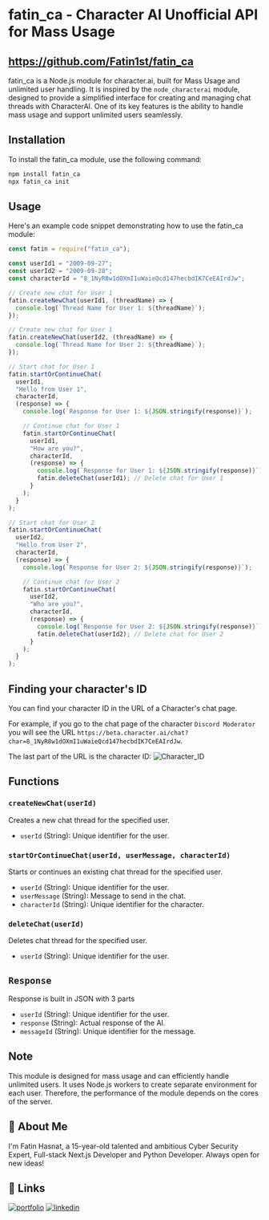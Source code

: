 # fatin_ca - Character AI Unofficial API for Mass Usage
## https://github.com/Fatin1st/fatin_ca

fatin_ca is a Node.js module for character.ai, built for Mass Usage and unlimited user handling. It is inspired by the `node_characterai` module, designed to provide a simplified interface for creating and managing chat threads with CharacterAI. One of its key features is the ability to handle mass usage and support unlimited users seamlessly.

## Installation

To install the fatin_ca module, use the following command:

```bash
npm install fatin_ca
npx fatin_ca init
```

## Usage

Here's an example code snippet demonstrating how to use the fatin_ca module:

```javascript
const fatin = require("fatin_ca");

const userId1 = "2009-09-27";
const userId2 = "2009-09-28";
const characterId = "8_1NyR8w1dOXmI1uWaieQcd147hecbdIK7CeEAIrdJw";

// Create new chat for User 1
fatin.createNewChat(userId1, (threadName) => {
  console.log(`Thread Name for User 1: ${threadName}`);
});

// Create new chat for User 1
fatin.createNewChat(userId2, (threadName) => {
  console.log(`Thread Name for User 2: ${threadName}`);
});

// Start chat for User 1
fatin.startOrContinueChat(
  userId1,
  "Hello from User 1",
  characterId,
  (response) => {
    console.log(`Response for User 1: ${JSON.stringify(response)}`);

    // Continue chat for User 1
    fatin.startOrContinueChat(
      userId1,
      "How are you?",
      characterId,
      (response) => {
        console.log(`Response for User 1: ${JSON.stringify(response)}`);
        fatin.deleteChat(userId1); // Delete chat for User 1
      }
    );
  }
);

// Start chat for User 2
fatin.startOrContinueChat(
  userId2,
  "Hello from User 2",
  characterId,
  (response) => {
    console.log(`Response for User 2: ${JSON.stringify(response)}`);

    // Continue chat for User 2
    fatin.startOrContinueChat(
      userId2,
      "Who are you?",
      characterId,
      (response) => {
        console.log(`Response for User 2: ${JSON.stringify(response)}`);
        fatin.deleteChat(userId2); // Delete chat for User 2
      }
    );
  }
);
```

## Finding your character's ID

You can find your character ID in the URL of a Character's chat page.

For example, if you go to the chat page of the character `Discord Moderator` you will see the URL `https://beta.character.ai/chat?char=8_1NyR8w1dOXmI1uWaieQcd147hecbdIK7CeEAIrdJw`.

The last part of the URL is the character ID:
![Character_ID](https://camo.githubusercontent.com/7553889b98714baa1b79f60a180286fa4da7d2e6237bc19d3e8938e037e924d9/68747470733a2f2f692e696d6775722e636f6d2f6e643836664e342e706e67)

## Functions

### `createNewChat(userId)`

Creates a new chat thread for the specified user.

- `userId` (String): Unique identifier for the user.

### `startOrContinueChat(userId, userMessage, characterId)`

Starts or continues an existing chat thread for the specified user.

- `userId` (String): Unique identifier for the user.
- `userMessage` (String): Message to send in the chat.
- `characterId` (String): Unique identifier for the character.

### `deleteChat(userId)`

Deletes chat thread for the specified user.

- `userId` (String): Unique identifier for the user.

## `Response`

Response is built in JSON with 3 parts

- `userId` (String): Unique identifier for the user.
- `response` (String): Actual response of the AI.
- `messageId` (String): Unique identifier for the message.

## Note

This module is designed for mass usage and can efficiently handle unlimited users. It uses Node.js workers to create separate environment for each user. Therefore, the performance of the module depends on the cores of the server.

## 🚀 About Me

I'm Fatin Hasnat, a 15-year-old talented and ambitious Cyber Security Expert, Full-stack Next.js Developer and Python Developer. Always open for new ideas!

## 🔗 Links

[![portfolio](https://img.shields.io/badge/my_portfolio-000?style=for-the-badge&logo=ko-fi&logoColor=white)](https://fatinhasnat.com/)
[![linkedin](https://img.shields.io/badge/linkedin-0A66C2?style=for-the-badge&logo=linkedin&logoColor=white)](https://www.linkedin.com/in/fatin-hasnat-370843269/)
